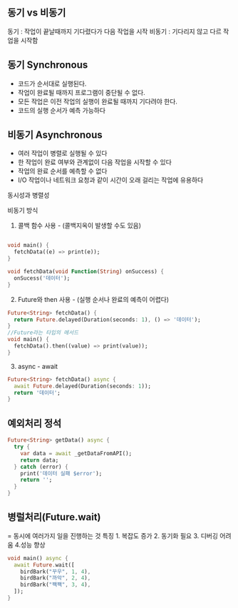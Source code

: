 ## 동기 vs 비동기

동기 : 작업이 끝날때까지 기다렸다가 다음 작업을 시작
비동기 : 기다리지 않고 다르 작업을 시작함

## 동기 Synchronous

* 코드가 순서대로 실행된다.
* 작업이 완료될 때까지 프로그램이 중단될 수 없다.
* 모든 작업은 이전 작업의 실행이 완료될 때까지 기다려야 한다.
* 코드의 실행 순서가 예측 가능하다

## 비동기 Asynchronous

* 여러 작업이 병렬로 실행될 수 있다
* 한 작업이 완료 여부와 관계없이 다음 작업을 시작할 수 있다
* 작업의 완료 순서를 예측할 수 없다
* I/O 작업이나 네트워크 요청과 같이 시간이 오래 걸리는 작업에 유용하다

동시성과 병렬성

비동기 방식

1. 콜백 함수 사용 - (콜백지옥이 발생할 수도 있음)

```dart

void main() {
  fetchData((e) => print(e));
}

void fetchData(void Function(String) onSuccess) {
  onSucess('데이터');
}
```

2. Future와 then 사용 - (실행 순서나 완료의 예측이 어렵다)

```dart
Future<String> fetchData() {
  return Future.delayed(Duration(seconds: 1), () => '데이터');
}
//Future라는 타입의 메서드
void main() {
  fetchData().then((value) => print(value));
}
```

3. async - await

```dart
Future<String> fetchData() async {
  await Future.delayed(Duration(seconds: 1));
  return '데이터';
}
```

## 예외처리 정석

```dart
Future<String> getData() async {
  try {
    var data = await _getDataFromAPI();
    return data;
  } catch (error) {
    print('데이터 실패 $error');
    return '';
  }
}
```

## 병럴처리(Future.wait)

= 동시에 여러가지 일을 진행하는 것
특징 1. 복잡도 증가 2. 동기화 필요 3. 디버깅 어려움 4.성능 향상

```dart
void main() async {
  await Future.wait([
    birdBark("꾸우", 1, 4),
    birdBark("까악", 2, 4),
    birdBark("짹짹", 3, 4),
  ]);
}

```